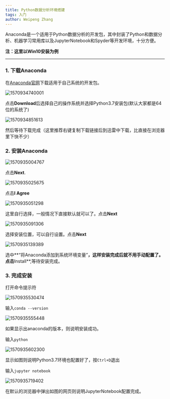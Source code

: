 ```yaml
---
title: Python数据分析环境搭建
tags: 入门
author: Weipeng Zhang
---
```


Anaconda是一个适用于Python数据分析的开发包，其中封装了Python和数据分析、机器学习常用库以及JupyterNotebook和Spyder等开发环境，十分方便。

**注：这里以Win10安装为例**

---

### 1. 下载Anaconda

在[Anaconda官网]([https://www.anaconda.com](https://www.anaconda.com/))下载适用于自己系统的开发包。

![1570934740001](/images/2019-10-13-build-Python-DS-env/1570934740001.png)

点击**Download**后选择自己的操作系统并选择Python3.7安装包(默认大家都是64位的系统了)

![1570934851613](/images/2019-10-13-build-Python-DS-env/1570934851613.png)

然后等待下载完成（这里推荐右键复制下载链接后到迅雷中下载，比直接在浏览器里下快不少）



### 2. 安装Anaconda

![1570935004767](/images/2019-10-13-build-Python-DS-env/1570935004767.png)

点击**Next**.

![1570935025675](/images/2019-10-13-build-Python-DS-env/1570935025675.png)

点击**I Agree**

![1570935051298](/images/2019-10-13-build-Python-DS-env/1570935051298.png)

这里自行选择，一般情况下直接默认就可以了。点击**Next**

![1570935091306](/images/2019-10-13-build-Python-DS-env/1570935091306.png)

选择安装位置，可以自行设置。点击**Next**

![1570935139389](/images/2019-10-13-build-Python-DS-env/1570935139389.png)

选中**“将Anaconda添加到系统环境变量”**，这样安装完成后就不用手动配置了。点击**Install**,等待安装完成。



### 3. 完成安装

打开命令提示符

![1570935530474](/images/2019-10-13-build-Python-DS-env/1570935530474.png)

输入```conda --version```

![1570935555448](/images/2019-10-13-build-Python-DS-env/1570935555448.png)

如果显示出anaconda的版本，则说明安装成功。

输入```python```

![1570935602300](/images/2019-10-13-build-Python-DS-env/1570935602300.png)

显示如图则说明Python3.7环境也配置好了，按`Ctrl+D`退出

输入```jupyter notebook```

![1570935719402](/images/2019-10-13-build-Python-DS-env/1570935719402.png)

在默认的浏览器中弹出如图的网页则说明JupyterNotebook配置完成。